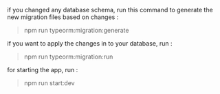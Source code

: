 if you changed any database schema, run this command to generate the new migration files based on changes :
> npm run typeorm:migration:generate

if you want to apply the changes in to your database, run :
> npm run typeorm:migration:run

for starting the app, run :
> npm run start:dev
